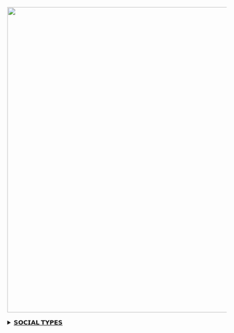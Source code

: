 <p align="center">
<a href="https://github.com/Yehanyovindu">
    <img 
src="https://telegra.ph/file/3d019d7675687c2a05080.jpg"  width="700px">
<b><details><summary>𝗦𝗢𝗖𝗜𝗔𝗟 𝗧𝗬𝗣𝗘𝗦</summary><br>

## CONTACT OWNER

[![badyovi](https://telegra.ph/file/708362a8723ec1dde1d0e.jpg)](https://wa.me/94773883257?text=_hi_hacker_Yovi@s.whatsapp.net)

## JOIN SUPPORT GROUP

[![badyovi](https://telegra.ph/file/79f4e37ca5a5d219699b1.jpg)](https://chat.whatsapp.com/KrZzaVMBU10LDhRgc9GyAz)
